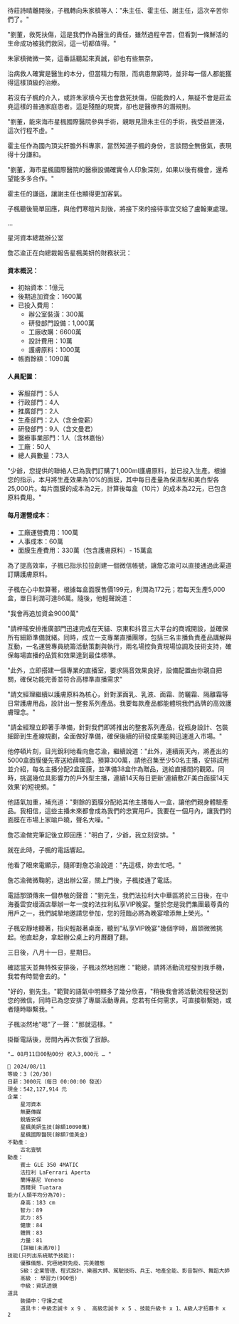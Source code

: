 待莊詩晴離開後，子楓轉向朱家槙等人："朱主任、霍主任、謝主任，這次辛苦你們了。"  

"劉董，救死扶傷，這是我們作為醫生的責任，雖然過程辛苦，但看到一條鮮活的生命成功被我們救回，這一切都值得。"  

朱家槙微微一笑，這番話聽起來真誠，卻也有些無奈。  

治病救人確實是醫生的本分，但當精力有限，而病患無窮時，並非每一個人都能獲得這樣頂級的治療。  

若沒有子楓的介入，或許朱家槙今天也會救死扶傷，但能救的人，無疑不會是莊孟堯這樣的普通家庭患者。這是殘酷的現實，卻也是醫療界的潛規則。  

"劉董，能來海市星楓國際醫院參與手術，親眼見證朱主任的手術，我受益匪淺，這次行程不虛。"  

霍主任作為國內頂尖肝膽外科專家，當然知道子楓的身份，言談間全無傲氣，表現得十分謙和。  

"劉董，海市星楓國際醫院的醫療設備確實令人印象深刻，如果以後有機會，還希望能多多合作。"  

霍主任的謙遜，讓謝主任也顯得更加客氣。  

子楓聽後簡單回應，與他們寒暄片刻後，將接下來的接待事宜交給了盧翰東處理。


...


星河資本總裁辦公室

詹芯渝正在向總裁報告星楓美妍的財務狀況：

#### 資本概況：
- 初始資本：1億元  
- 後期追加資金：1600萬  
- 已投入費用：  
  - 辦公室裝潢：300萬  
  - 研發部門設備：1,000萬  
  - 工廠收購：6600萬  
  - 設計費用：10萬  
  - 護膚原料：1000萬
- 帳面餘額：1090萬

#### 人員配置：
- 客服部門：5人  
- 行政部門：4人  
- 推廣部門：2人  
- 生產部門：2人（含金俊薪）  
- 研發部門：9人（含文曼君）  
- 醫療事業部門：1人（含林嘉怡）  
- 工廠：50人  
- 總人員數量：73人


"少爺，您提供的聯絡人已為我們訂購了1,000ml護膚原料，並已投入生產。根據您的指示，本月將生產效果為10%的面膜，其中每日產量為保濕型和美白型各25,000片。每片面膜的成本為2元，計算後每盒（10片）的成本為22元，已包含原料費用。"

#### 每月運營成本：
- 工廠運營費用：100萬  
- 人事成本：60萬  
- 面膜生產費用：330萬（包含護膚原料）- 15萬盒


為了提高效率，子楓已指示拉拉創建一個微信帳號，讓詹芯渝可以直接通過此渠道訂購護膚原料。

子楓在心中默算著，根據每盒面膜售價199元，利潤為172元；若每天生產5,000盒，單日利潤可達86萬。隨後，他輕聲說道：

"我會再追加資金9000萬"

"請梓瑤安排推廣部門迅速完成在天貓、京東和抖音三大平台的商城開設，並確保所有細節準備就緒。同時，成立一支專業直播團隊，包括三名主播負責產品講解與互動，一名運營專員統籌活動策劃與執行，兩名場控負責現場協調及技術支持，確保每場直播的品質和效果達到最佳標準。

"此外，立即搭建一個專業的直播室，要求隔音效果良好，設備配置由你親自把關，確保功能完善並符合高標準直播需求"

"請文經理繼續以護膚原料為核心，針對潔面乳、乳液、面霜、防曬霜、隔離霜等日常護膚用品，設計出一整套系列產品。我要每款產品都能體現我們品牌的高效護膚理念。"

"請金經理立即著手準備，針對我們即將推出的整套系列產品，從瓶身設計、包裝細節到生產線規劃，全面做好準備，確保後續的研發成果能夠迅速進入市場。"

他停頓片刻，目光銳利地看向詹芯渝，繼續說道："此外，連續兩天內，將產出的5000盒面膜優先寄送給薛曉雲。預算300萬，請他召集至少50名主播，安排試用並介紹，每名主播分配2盒面膜，並準備38盒作為贈品，送給直播間的觀眾。同時，挑選幾位具影響力的戶外型主播，連續14天每日更新‘連續敷ZF美白面膜14天效果’的短視頻。"

他語氣加重，補充道："剩餘的面膜分配給其他主播每人一盒，讓他們親身體驗產品。我相信，這些主播未來都會成為我們的忠實用戶。我要在一個月內，讓我們的面膜在市場上家喻戶曉，聲名大噪。"

詹芯渝做完筆記後立即回應："明白了，少爺，我立刻安排。"

就在此時，子楓的電話響起。 

他看了眼來電顯示，隨即對詹芯渝說道："先這樣，妳去忙吧。" 

詹芯渝微微鞠躬，退出辦公室，關上門後，子楓接通了電話。 

電話那頭傳來一個恭敬的聲音："劉先生，我們法拉利大中華區將於三日後，在中海養雲安缦酒店舉辦一年一度的法拉利私享VIP晚宴。鑒於您是我們集團最尊貴的用戶之一，我們誠摯地邀請您參加，您的蒞臨必將為晚宴增添無上榮光。" 

子楓安靜地聽著，指尖輕敲著桌面，聽到"私享VIP晚宴"幾個字時，眉頭微微挑起。他直起身，拿起辦公桌上的月曆翻了翻。 

三日後，八月十一日，星期日。 

確認當天並無特殊安排後，子楓淡然地回應："範總，請將活動流程發到我手機，我若有時間會去的。" 

"好的，劉先生。"範賢的語氣中明顯多了幾分欣喜，"稍後我會將活動流程發送到您的微信，同時已為您安排了專屬活動專員。您若有任何需求，可直接聯繫她，或者隨時聯繫我。" 

子楓淡然地"嗯"了一聲："那就這樣。" 

掛斷電話後，房間內再次恢復了寂靜。

`"… 08月11日00點00分 收入3,000元 … "`

```
📰 2024/08/11
等級：3 (20/30)
日薪：3000元（每日 00:00:00 發送）
現金：542,127,914 元
企業：
    星河資本
    無憂傳媒
    銳盾安保
    星楓美妍生技(餘額10090萬)
    星楓國際醫院(餘額7億美金)
不動產：
    古北壹號
動產：
    賓士 GLE 350 4MATIC
    法拉利 LaFerrari Aperta
    蘭博基尼 Veneno
    西爾貝 Tuatara
能力(人類平均分為70):
    身高：183 cm
    智力：89
    武力：85
    健康：84
    體質：83
    力量：81
    [詳細(未滿70)]
技能(只列出系統賦予技能):
    優雅儀態、究極絕對免疫、完美體態
    S級：企業管理、程式設計、樂器大師、駕駛技術、兵王、地產全能、影音製作、舞蹈大師
    高級 : 學習力(900倍)
    中級：資訊透鏡
道具
    裝備中：守護之戒
    道具卡：中級忠誠卡 x 9 、 高級忠誠卡 x 5 、技能升級卡 x 1、A級人才招募卡 x 2
```